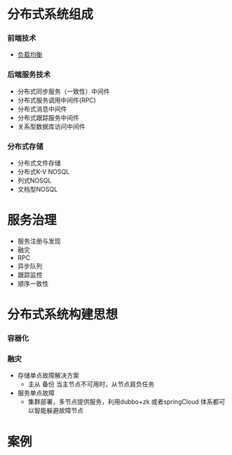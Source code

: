 # 分布式系统组成
### 前端技术
* [负载均衡](负载均衡.md)
### 后端服务技术
* 分布式同步服务（一致性）中间件
* 分布式服务调用中间件(RPC)
* 分布式消息中间件
* 分布式跟踪服务中间件
* 关系型数据库访问中间件
### 分布式存储
* 分布式文件存储
* 分布式K-V NOSQL
* 列式NOSQL
* 文档型NOSQL

# 服务治理
* 服务注册与发现
* 融灾
* RPC
* 异步队列
* 跟踪监控
* 顺序一致性

# 分布式系统构建思想

### 容器化

### 融灾
* 存储单点故障解决方案
  * 主从 备份 当主节点不可用时，从节点肩负任务
* 服务单点故障
  * 集群部署，多节点提供服务，利用dubbo+zk 或者springCloud 体系都可以智能躲避故障节点

# 案例

